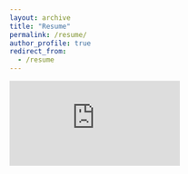 ```yaml
---
layout: archive
title: "Resume"
permalink: /resume/
author_profile: true
redirect_from:
  - /resume
---
```


<embed src="https://cubemd.github.io/files/cv.pdf" type="application/pdf"/>